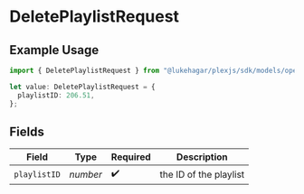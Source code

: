 # DeletePlaylistRequest

## Example Usage

```typescript
import { DeletePlaylistRequest } from "@lukehagar/plexjs/sdk/models/operations";

let value: DeletePlaylistRequest = {
  playlistID: 206.51,
};
```

## Fields

| Field                  | Type                   | Required               | Description            |
| ---------------------- | ---------------------- | ---------------------- | ---------------------- |
| `playlistID`           | *number*               | :heavy_check_mark:     | the ID of the playlist |